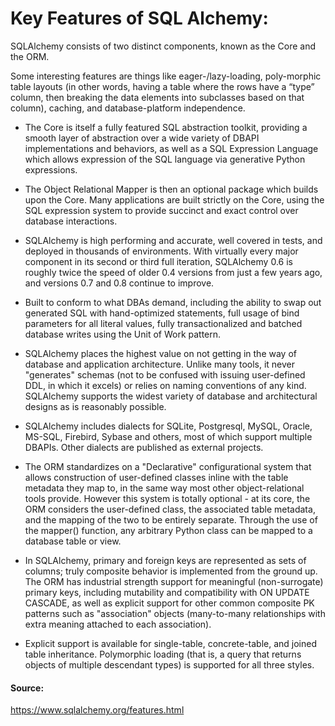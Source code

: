 
<h1> Key Features of SQL Alchemy: </h1>

SQLAlchemy consists of two distinct components, known as the Core and the ORM.

Some interesting features are things like eager-/lazy-loading, poly-morphic table layouts (in other words, having a table where the rows have a “type” column, then breaking the data elements into subclasses based on that column), caching, and database-platform independence.
	
- The Core is itself a fully featured SQL abstraction toolkit, providing a smooth layer of abstraction over a wide variety of DBAPI implementations and behaviors, as well as a SQL Expression Language which allows expression of the SQL language via generative Python expressions.

- The Object Relational Mapper is then an optional package which builds upon the Core. Many applications are built strictly on the Core, using the SQL expression system to provide succinct and exact control over database interactions.

- SQLAlchemy is high performing and accurate, well covered in tests, and deployed in thousands of environments. With virtually every major component in its second or third full iteration, SQLAlchemy 0.6 is roughly twice the speed of older 0.4 versions from just a few years ago, and versions 0.7 and 0.8 continue to improve.

- Built to conform to what DBAs demand, including the ability to swap out generated SQL with hand-optimized statements, full usage of bind parameters for all literal values, fully transactionalized and batched database writes using the Unit of Work pattern.

- SQLAlchemy places the highest value on not getting in the way of database and application architecture. Unlike many tools, it never "generates" schemas (not to be confused with issuing user-defined DDL, in which it excels) or relies on naming conventions of any kind. SQLAlchemy supports the widest variety of database and architectural designs as is reasonably possible.

- SQLAlchemy includes dialects for SQLite, Postgresql, MySQL, Oracle, MS-SQL, Firebird, Sybase and others, most of which support multiple DBAPIs. Other dialects are published as external projects.

- The ORM standardizes on a "Declarative" configurational system that allows construction of user-defined classes inline with the table metadata they map to, in the same way most other object-relational tools provide. However this system is totally optional - at its core, the ORM considers the user-defined class, the associated table metadata, and the mapping of the two to be entirely separate. Through the use of the mapper() function, any arbitrary Python class can be mapped to a database table or view.

- In SQLAlchemy, primary and foreign keys are represented as sets of columns; truly composite behavior is implemented from the ground up. The ORM has industrial strength support for meaningful (non-surrogate) primary keys, including mutability and compatibility with ON UPDATE CASCADE, as well as explicit support for other common composite PK patterns such as "association" objects (many-to-many relationships with extra meaning attached to each association).

- Explicit support is available for single-table, concrete-table, and joined table inheritance. Polymorphic loading (that is, a query that returns objects of multiple descendant types) is supported for all three styles. 


<h4>Source:</h4>

https://www.sqlalchemy.org/features.html
